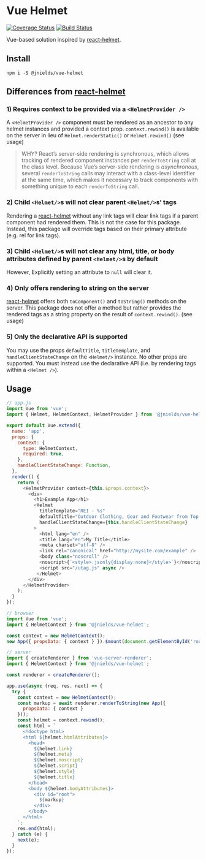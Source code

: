 # Vue Helmet

[![Coverage Status](https://coveralls.io/repos/github/jnields/vue-helmet/badge.svg?branch=master)](https://coveralls.io/github/jnields/vue-helmet?branch=master)
[![Build Status](https://travis-ci.org/jnields/vue-helmet.svg?branch=master)](https://travis-ci.org/jnields/vue-helmet)

Vue-based solution inspired by [react-helmet](https://github.com/nfl/react-helmet).

## Install

```
npm i -S @jnields/vue-helmet
```

## Differences from [react-helmet](https://github.com/nfl/react-helmet)

### 1) Requires context to be provided via a `<HelmetProvider />`

A `<HelmetProvider />` component must be rendered as an ancestor to any helmet instances and provided a context prop. `context.rewind()` is available on the server in lieu of `Helmet.renderStatic()` or `Helmet.rewind()` (see usage)

> WHY? React’s server-side rendering is synchronous, which allows tracking of rendered component instances per `renderToString` call at the class level. Because Vue’s server-side rendering is _asynchronous_, several `renderToString` calls may interact with a class-level identifier at the same time, which makes it necessary to track components with something unique to each `renderToString` call.

### 2) Child `<Helmet/>`s will not clear parent `<Helmet/>`s’ tags

Rendering a [react-helmet](https://github.com/nfl/react-helmet) without any link tags will clear link tags if a parent component had rendered them. This is not the case for this package. Instead, this package will override tags based on their primary attribute (e.g. rel for link tags).

### 3) Child `<Helmet/>`s will not clear any html, title, or body attributes defined by parent `<Helmet/>`s by default

However, Explicitly setting an attribute to `null` will clear it.

### 4) Only offers rendering to string on the server

[react-helmet](https://github.com/nfl/react-helmet) offers both `toComponent()` and `toString()` methods on the server. This package does not offer a method but rather provides the rendered tags as a string property on the result of `context.rewind()`. (see usage)

### 5) Only the declarative API is supported

You may use the props `defaultTitle`, `titleTemplate`, and `handleClientStateChange` on the `<Helmet/>` instance. No other props are supported. You must instead use the declarative API (i.e. by rendering tags within a `<Helmet />`).

## Usage

```js
// app.js
import Vue from 'vue';
import { Helmet, HelmetContext, HelmetProvider } from '@jnields/vue-helmet';

export default Vue.extend({
  name: 'app',
  props: {
    context: {
      type: HelmetContext,
      required: true,
    },
    handleClientStateChange: Function,
  },
  render() {
    return (
      <HelmetProvider context={this.$props.context}>
        <div>
          <h1>Example App</h1>
          <Helmet
            titleTemplate="REI - %s"
            defaultTitle="Outdoor Clothing, Gear and Footwear from Top Brands"
            handleClientStateChange={this.handleClientStateChange}
          >
            <html lang="en" />
            <title lang="en">My Title</title>
            <meta charset="utf-8" />
            <link rel="canonical" href="http://mysite.com/example" />
            <body class="noscroll" />
            <noscript>{`<style>.jsonly{display:none}</style>`}</noscript>
            <script src="/utag.js" async />
           </Helmet>
        </div>
      </HelmetProvider>
    );
  }
});
```

```js
// browser
import Vue from 'vue';
import { HelmetContext } from '@jnields/vue-helmet';

const context = new HelmetContext();
new App({ propsData: { context } }).$mount(document.getElementById('root'));
```

```js
// server
import { createRenderer } from 'vue-server-renderer';
import { HelmetContext } from '@jnields/vue-helmet';

const renderer = createRenderer();

app.use(async (req, res, next) => {
  try {
    const context = new HelmetContext();
    const markup = await renderer.renderToString(new App({
      propsData: { context }
    }));
    const helmet = context.rewind();
    const html = `
      <!doctype html>
      <html ${helmet.htmlAttributes}>
        <head>
          ${helmet.link}
          ${helmet.meta}
          ${helmet.noscript}
          ${helmet.script}
          ${helmet.style}
          ${helmet.title}
        </head>
        <body ${helmet.bodyAttributes}>
          <div id="root">
            ${markup}
          </div>
        </body>
      </html>
    `;
    res.end(html);    
  } catch (e) {
    next(e);
  }
});

```
